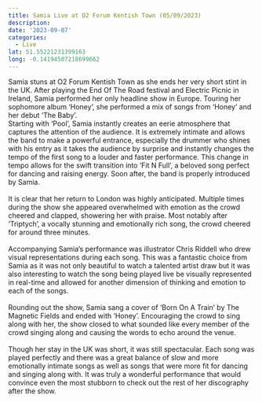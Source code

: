 ```yaml
---
title: Samia Live at O2 Forum Kentish Town (05/09/2023)
description: 
date: '2023-09-07'
categories:
  - Live
lat: 51.55221231399163
long: -0.14194507218699662
---
```


Samia stuns at O2 Forum Kentish Town as she ends her very short stint in the UK. After playing the End Of The Road festival and Electric Picnic in Ireland, Samia performed her only headline show in Europe. Touring her sophomore album ‘Honey’, she performed a mix of songs from ‘Honey’ and her debut ‘The Baby’.
<br>
Starting with ‘Pool’, Samia instantly creates an eerie atmosphere that captures the attention of the audience. It is extremely intimate and allows the band to make a powerful entrance, especially the drummer who shines with his entry as it takes the audience by surprise and instantly changes the tempo of the first song to a louder and faster performance. This change in tempo allows for the swift transition into ‘Fit N Full’, a beloved song perfect for dancing and raising energy. Soon after, the band is properly introduced by Samia.
<br><br>
It is clear that her return to London was highly anticipated. Multiple times during the show she appeared overwhelmed with emotion as the crowd cheered and clapped, showering her with praise. Most notably after ‘Triptych’, a vocally stunning and emotionally rich song, the crowd cheered for around three minutes.
<br><br>
Accompanying Samia’s performance was illustrator Chris Riddell who drew visual representations during each song. This was a fantastic choice from Samia as it was not only beautiful to watch a talented artist draw but it was also interesting to watch the song being played live be visually represented in real-time and allowed for another dimension of thinking and emotion to each of the songs.
<br><br>
Rounding out the show, Samia sang a cover of ‘Born On A Train’ by The Magnetic Fields and ended with ‘Honey’. Encouraging the crowd to sing along with her, the show closed to what sounded like every member of the crowd singing along and causing the words to echo around the venue.
<br><br>
Though her stay in the UK was short, it was still spectacular. Each song was played perfectly and there was a great balance of slow and more emotionally intimate songs as well as songs that were more fit for dancing and singing along with. It was truly a wonderful performance that would convince even the most stubborn to check out the rest of her discography after the show.